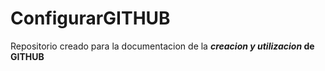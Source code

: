 # ConfigurarGITHUB
Repositorio creado para la documentacion de la **_creacion y utilizacion_ de GITHUB**